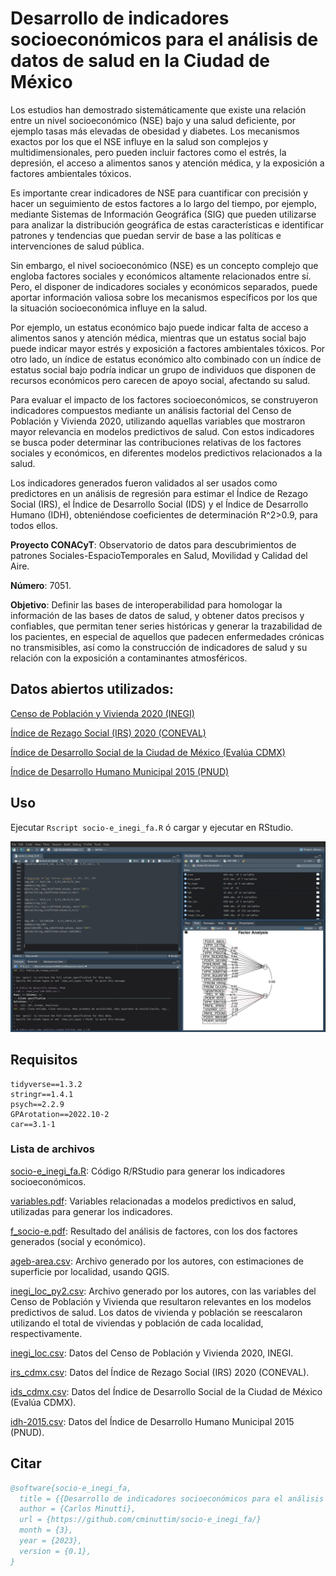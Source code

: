 # Desarrollo de indicadores socioeconómicos para el análisis de datos de salud en la Ciudad de México
Los estudios han demostrado sistemáticamente que existe una relación entre un nivel socioeconómico (NSE)  bajo y una salud deficiente, por ejemplo tasas más elevadas de obesidad y diabetes. Los mecanismos exactos por los que el NSE influye en la salud son complejos y multidimensionales, pero pueden incluir factores como el estrés, la depresión, el acceso a alimentos sanos y atención médica, y la exposición a factores ambientales tóxicos.

Es importante crear indicadores de NSE para cuantificar con precisión y hacer un seguimiento de estos factores a lo largo del tiempo, por ejemplo, mediante Sistemas de Información Geográfica (SIG) que pueden utilizarse para analizar la distribución geográfica de estas características e identificar patrones y tendencias que puedan servir de base a las políticas e intervenciones de salud pública.

Sin embargo, el nivel socioeconómico (NSE) es un concepto complejo que engloba factores sociales y económicos altamente relacionados entre sí. Pero, el disponer de indicadores sociales y económicos separados, puede aportar información valiosa sobre los mecanismos específicos por los que la situación socioeconómica influye en la salud.

Por ejemplo, un estatus económico bajo puede indicar falta de acceso a alimentos sanos y atención médica, mientras que un estatus social bajo puede indicar mayor estrés y exposición a factores ambientales tóxicos. Por otro lado, un índice de estatus económico alto combinado con un índice de estatus social bajo podría indicar un grupo de individuos que disponen de recursos económicos pero carecen de apoyo social, afectando su salud.

Para evaluar el impacto de los factores socioeconómicos, se construyeron indicadores compuestos mediante un análisis factorial del Censo de Población y Vivienda 2020, utilizando aquellas variables que mostraron mayor relevancia en modelos predictivos de salud. Con estos indicadores se busca poder determinar las contribuciones relativas de los factores sociales y económicos, en diferentes modelos predictivos relacionados a la salud.

Los indicadores generados fueron validados al ser usados como predictores en un análisis de regresión para estimar el Índice de Rezago Social (IRS), el Índice de Desarrollo Social (IDS) y el Índice de Desarrollo Humano (IDH), obteniéndose coeficientes de determinación R^2>0.9, para todos ellos.

**Proyecto CONACyT**: Observatorio de datos para descubrimientos de patrones Sociales-EspacioTemporales en Salud, Movilidad y Calidad del Aire.

**Número**: 7051.

**Objetivo**: Definir las bases de interoperabilidad para homologar la información de las bases de datos de salud, y obtener datos precisos y confiables, que permitan tener series históricas y generar la trazabilidad de los pacientes, en especial de aquellos que padecen enfermedades crónicas no transmisibles, así como la construcción de indicadores de salud y su relación con la exposición a contaminantes atmosféricos. 

## Datos abiertos utilizados:
[Censo de Población y Vivienda 2020 (INEGI)](https://www.inegi.org.mx/programas/ccpv/2020/)

[Índice de Rezago Social (IRS) 2020 (CONEVAL)](https://www.coneval.org.mx/Medicion/IRS/Paginas/Indice_Rezago_Social_2020.aspx)

[Índice de Desarrollo Social de la Ciudad de México (Evalúa CDMX)](https://evalua.cdmx.gob.mx/principales-atribuciones/medicion-del-indice-de-desarrollo-social-de-las-unidades-territoriales/medicion-del-indice-de-desarrollo-social-de-las-unidades-territoriales)

[Índice de Desarrollo Humano Municipal 2015 (PNUD)](https://www.undp.org/es/mexico/publicaciones/idh-municipal-2010-2015)

## Uso
Ejecutar `Rscript socio-e_inegi_fa.R` ó cargar y ejecutar en RStudio.

![Captura de pantalla de RStudio](rstudio.jpg)


## Requisitos
```
tidyverse==1.3.2
stringr==1.4.1
psych==2.2.9 
GPArotation==2022.10-2
car==3.1-1 
```

### Lista de archivos
[socio-e_inegi_fa.R](socio-e_inegi_fa.R): Código R/RStudio para generar los indicadores socioeconómicos.

[variables.pdf](variables.pdf): Variables relacionadas a modelos predictivos en salud, utilizadas para generar los indicadores.

[f_socio-e.pdf](f_socio-e.pdf): Resultado del análisis de factores, con los dos factores generados (social y económico).	

[ageb-area.csv](ageb-area.csv): Archivo generado por los autores, con estimaciones de superficie por localidad, usando QGIS.

[inegi_loc_py2.csv](inegi_loc_py2.csv): Archivo generado por los autores, con las variables del Censo de Población y Vivienda que resultaron relevantes en los modelos predictivos de salud. Los datos de vivienda y población se reescalaron utilizando el total de viviendas y población de cada localidad, respectivamente.

[inegi_loc.csv](inegi_loc.csv): Datos del Censo de Población y Vivienda 2020, INEGI.

[irs_cdmx.csv](irs_cdmx.csv): Datos del Índice de Rezago Social (IRS) 2020 (CONEVAL).

[ids_cdmx.csv](ids_cdmx.csv): Datos del Índice de Desarrollo Social de la Ciudad de México (Evalúa CDMX).

[idh-2015.csv](idh-2015.csv): Datos del Índice de Desarrollo Humano Municipal 2015 (PNUD).


## Citar

```bibtex
@software{socio-e_inegi_fa,
  title = {{Desarrollo de indicadores socioeconómicos para el análisis de datos de salud en la Ciudad de México}},
  author = {Carlos Minutti},
  url = {https://github.com/cminuttim/socio-e_inegi_fa/}
  month = {3},
  year = {2023},
  version = {0.1},
}
```

